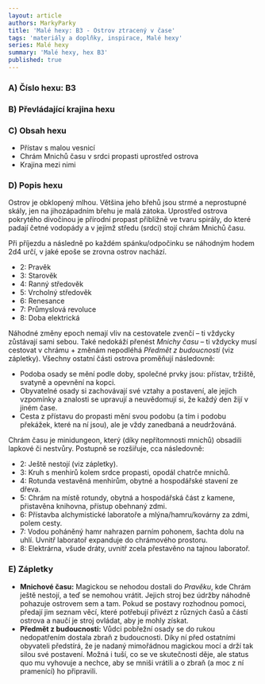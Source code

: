 ```yaml
---
layout: article
authors: MarkyParky
title: 'Malé hexy: B3 - Ostrov ztracený v čase'
tags: 'materiály a doplňky, inspirace, Malé hexy'
series: Malé hexy
summary: 'Malé hexy, hex B3'
published: true
---
```

### A) Číslo hexu: B3

### B) Převládající krajina hexu


  
### C) Obsah hexu

- Přístav s malou vesnicí
- Chrám Mnichů času v srdci propasti uprostřed ostrova
- Krajina mezi nimi
  
### D) Popis hexu

Ostrov je obklopený mlhou. Většina jeho břehů jsou strmé a neprostupné skály, jen na jihozápadním břehu je malá zátoka. Uprostřed ostrova pokrytého divočinou je přírodní propast přibližně ve tvaru spirály, do které padají četné vodopády a v jejímž středu (srdci) stojí chrám Mnichů času.

Při příjezdu a následně po každém spánku/odpočinku se náhodným hodem 2d4 určí, v jaké epoše se zrovna ostrov nachází.
- 2: Pravěk
- 3: Starověk
- 4: Ranný středověk
- 5: Vrcholný středověk
- 6: Renesance
- 7: Průmyslová revoluce
- 8: Doba elektrická

Náhodné změny epoch nemají vliv na cestovatele zvenčí – ti vždycky zůstávají sami sebou. Také nedokáží přenést _Mnichy času_ – ti vždycky musí cestovat v chrámu + změnám nepodléhá _Předmět z budoucnosti_ (viz zápletky). Všechny ostatní části ostrova proměňují následovně:
- Podoba osady se mění podle doby, společné prvky jsou: přístav, tržiště, svatyně a opevnění na kopci.
- Obyvatelné osady si zachovávají své vztahy a postavení, ale jejich vzpomínky a znalosti se upravují a neuvědomují si, že každý den žijí v jiném čase.
- Cesta z přístavu do propasti mění svou podobu (a tím i podobu překážek, které na ní jsou), ale je vždy zanedbaná a neudržováná.

Chrám času je minidungeon, který (díky nepřítomnosti mnichů) obsadili lapkové či nestvůry. Postupně se rozšiřuje, cca následovně:
- 2: Ještě nestojí (viz zápletky).
- 3: Kruh s menhirů kolem srdce propasti, opodál chatrče mnichů.
- 4: Rotunda vestavěná menhirům, obytné a hospodářské stavení ze dřeva.
- 5: Chrám na místě rotundy, obytná a hospodářská část z kamene, přistavěna knihovna, přístup obehnaný zdmi.
- 6: Přístavba alchymistické laboratoře a mlýna/hamru/kovárny za zdmi, polem cesty.
- 7: Vodou poháněný hamr nahrazen parním pohonem, šachta dolu na uhlí. Uvnitř laboratoř expanduje do chrámového prostoru.
- 8: Elektrárna, všude dráty, uvnitř zcela přestavěno na tajnou laboratoř.

### E) Zápletky

- **Mnichové času:** Magickou se nehodou dostali do _Pravěku_, kde Chrám ještě nestojí, a teď se nemohou vrátit. Jejich stroj bez údržby náhodně pohazuje ostrovem sem a tam. Pokud se postavy rozhodnou pomoci, předají jim seznam věcí, které potřebují přivézt z různých časů a částí ostrova a naučí je stroj ovládat, aby je mohly získat.
- **Předmět z budoucnosti:** Vůdci pobřežní osady se do rukou nedopatřením dostala zbraň z budoucnosti. Díky ní před ostatními obyvateli předstírá, že je nadaný mimořádnou magickou mocí a drží tak silou své postavení. Možná i tuší, co se ve skutečnosti děje, ale status quo mu vyhovuje a nechce, aby se mniši vrátili a o zbraň (a moc z ní pramenící) ho připravili.
